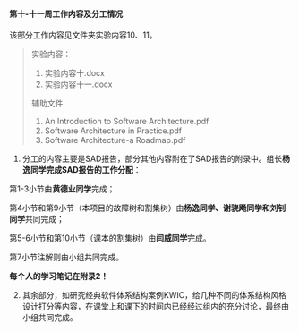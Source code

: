 #### 第十-十一周工作内容及分工情况

该部分工作内容见文件夹实验内容10、11。

> 实验内容：
>
> 1. 实验内容十.docx
> 2. 实验内容十一.docx
>
> 辅助文件
>
> 1. An Introduction to Software Architecture.pdf
> 2. Software Architecture in Practice.pdf
> 3. Software Architecture-a Roadmap.pdf



1. 分工的内容主要是SAD报告，部分其他内容附在了SAD报告的附录中。组长**杨逸同学完成SAD报告的工作分配**：

第1-3小节由**黄德业同学**完成；

第4小节和第9小节（本项目的故障树和割集树）由**杨逸同学、谢骁飏同学和刘钊同学**共同完成；

第5-6小节和第10小节（课本的割集树）由**闫威同学**完成。



第7小节注解则由小组共同完成。

**每个人的学习笔记在附录2！**



2. 其余部分，如研究经典软件体系结构案例KWIC，给几种不同的体系结构风格设计打分等内容，在课堂上和课下的时间内已经经过组内的充分讨论，最终由小组共同完成。